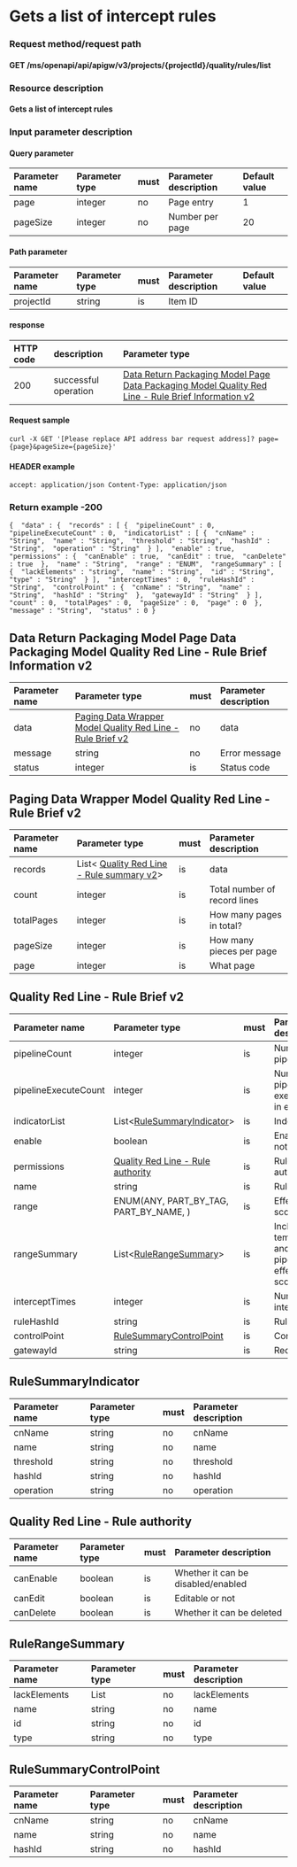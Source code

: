 # Gets a list of intercept rules

### Request method/request path

#### GET /ms/openapi/api/apigw/v3/projects/{projectId}/quality/rules/list

### Resource description

#### Gets a list of intercept rules

### Input parameter description

#### Query parameter

| Parameter name | Parameter type | must | Parameter description | Default value |
| :------------- | :------------- | :--- | :-------------------- | :------------ |
| page           | integer        | no   | Page entry            | 1             |
| pageSize       | integer        | no   | Number per page       | 20            |

#### Path parameter

| Parameter name | Parameter type | must | Parameter description | Default value |
| :------------- | :------------- | :--- | :-------------------- | :------------ |
| projectId      | string         | is   | Item ID               |               |

#### response

| HTTP code | description          | Parameter type                                               |
| :-------- | :------------------- | :----------------------------------------------------------- |
| 200       | successful operation | [Data Return Packaging Model Page Data Packaging Model Quality Red Line - Rule Brief Information v2](get-the-list-of-blocking-rules.md) |

#### Request sample

```
curl -X GET '[Please replace API address bar request address]? page={page}&pageSize={pageSize}' 
```

#### HEADER example

```
accept: application/json Content-Type: application/json 
```

### Return example -200

```
{  "data" : {  "records" : [ {  "pipelineCount" : 0,  "pipelineExecuteCount" : 0,  "indicatorList" : [ {  "cnName" : "String",  "name" : "String",  "threshold" : "String",  "hashId" : "String",  "operation" : "String"  } ],  "enable" : true,  "permissions" : {  "canEnable" : true,  "canEdit" : true,  "canDelete" : true  },  "name" : "String",  "range" : "ENUM",  "rangeSummary" : [ {  "lackElements" : "string",  "name" : "String",  "id" : "String",  "type" : "String"  } ],  "interceptTimes" : 0,  "ruleHashId" : "String",  "controlPoint" : {  "cnName" : "String",  "name" : "String",  "hashId" : "String"  },  "gatewayId" : "String"  } ],  "count" : 0,  "totalPages" : 0,  "pageSize" : 0,  "page" : 0  },  "message" : "String",  "status" : 0 } 
```

## Data Return Packaging Model Page Data Packaging Model Quality Red Line - Rule Brief Information v2

| Parameter name | Parameter type                                               | must | Parameter description |
| :------------- | :----------------------------------------------------------- | :--- | :-------------------- |
| data           | [Paging Data Wrapper Model Quality Red Line - Rule Brief v2](get-the-list-of-blocking-rules.md) | no   | data                  |
| message        | string                                                       | no   | Error message         |
| status         | integer                                                      | is   | Status code           |

## Paging Data Wrapper Model Quality Red Line - Rule Brief v2

| Parameter name | Parameter type                                               | must | Parameter description        |
| :------------- | :----------------------------------------------------------- | :--- | :--------------------------- |
| records        | List< [Quality Red Line - Rule summary v2](get-the-list-of-blocking-rules.md)> | is   | data                         |
| count          | integer                                                      | is   | Total number of record lines |
| totalPages     | integer                                                      | is   | How many pages in total?     |
| pageSize       | integer                                                      | is   | How many pieces per page     |
| page           | integer                                                      | is   | What page                    |

## Quality Red Line - Rule Brief v2

| Parameter name       | Parameter type                                               | must | Parameter description                                   |
| :------------------- | :----------------------------------------------------------- | :--- | :------------------------------------------------------ |
| pipelineCount        | integer                                                      | is   | Number of pipeline                                      |
| pipelineExecuteCount | integer                                                      | is   | Number of pipeline executions in effect                 |
| indicatorList        | List<[RuleSummaryIndicator](get-the-list-of-blocking-rules.md)> | is   | Index list                                              |
| enable               | boolean                                                      | is   | Enable or not                                           |
| permissions          | [Quality Red Line - Rule authority](get-the-list-of-blocking-rules.md) | is   | Rule authority                                          |
| name                 | string                                                       | is   | Rule name                                               |
| range                | ENUM(ANY, PART_BY_TAG, PART_BY_NAME, )                       | is   | Effective scope                                         |
| rangeSummary         | List<[RuleRangeSummary](get-the-list-of-blocking-rules.md)>  | is   | Includes templates and pipelining effective scope (new) |
| interceptTimes       | integer                                                      | is   | Number of interceptions                                 |
| ruleHashId           | string                                                       | is   | Rule HashId                                             |
| controlPoint         | [RuleSummaryControlPoint](get-the-list-of-blocking-rules.md) | is   | Control point                                           |
| gatewayId            | string                                                       | is   | Red line ID                                             |

## RuleSummaryIndicator

| Parameter name | Parameter type | must | Parameter description |
| :------------- | :------------- | :--- | :-------------------- |
| cnName         | string         | no   | cnName                |
| name           | string         | no   | name                  |
| threshold      | string         | no   | threshold             |
| hashId         | string         | no   | hashId                |
| operation      | string         | no   | operation             |

## Quality Red Line - Rule authority

| Parameter name | Parameter type | must | Parameter description              |
| :------------- | :------------- | :--- | :--------------------------------- |
| canEnable      | boolean        | is   | Whether it can be disabled/enabled |
| canEdit        | boolean        | is   | Editable or not                    |
| canDelete      | boolean        | is   | Whether it can be deleted          |

## RuleRangeSummary

| Parameter name | Parameter type | must | Parameter description |
| :------------- | :------------- | :--- | :-------------------- |
| lackElements   | List           | no   | lackElements          |
| name           | string         | no   | name                  |
| id             | string         | no   | id                    |
| type           | string         | no   | type                  |

## RuleSummaryControlPoint

| Parameter name | Parameter type | must | Parameter description |
| :------------- | :------------- | :--- | :-------------------- |
| cnName         | string         | no   | cnName                |
| name           | string         | no   | name                  |
| hashId         | string         | no   | hashId                |
